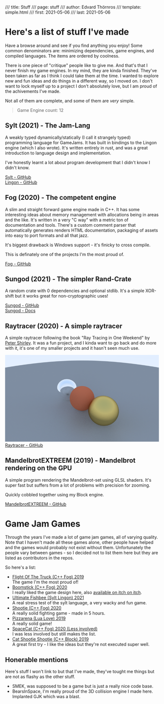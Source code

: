 /// title: Stuff
/// page: stuff
/// author: Edvard Thörnros
/// template: simple.html
/// first: 2021-05-06
/// last: 2021-05-06

<h1 class="page-title"> Here's a list of stuff I've made </h1>
Have a browse around and see if you find anything you enjoy!
Some common denominators are: minimizing dependencies, game engines,
and compiled languages. The items are ordered by coolness.

There is one piece of "critique" people like to give me. And that's that I
never finish my game engines. In my mind, they are kinda finished. They've
been taken as far as I think I could take them at the time. I wanted to
explore new and fun ideas and do things in a different way, so I moved on.
I don't want to lock myself up to a project I don't absolutely love,
but I am proud of the achivements I've made.


Not all of them are complete, and some of them are *very* simple.

> Game Engine count: <span class="ge-count">12</span>

## Sylt (2021) - The Jam-Lang
A weakly typed dynamically/statically (I call it strangely typed) programming language
for GameJams. It has built in bindings to the Lingon engine (which I also wrote).
It's written entirely in rust, and was a great introduction to language design and implementation.

I've honestly learnt a lot about program development that I didn't know I didn't know.

<div class="link">
<a href="https://github.com/FredTheDino/sylt-lang">Sylt - GitHub</a><br>
<a href="https://github.com/sornas/lingon">Lingon - GitHub</a><br>
</div>

## Fog (2020) - The competent engine
A slim and straight forward game engine made in C++. It has some interesting
ideas about memory management with allocations being in areas and the like.
It's written in a very "C way" with a metric ton of documentation and tools.
There's a custom comment parser that automatically generates renders HTML
documentation, packaging of assets into easy to port formats and all that
jazz.

It's biggest drawback is Windows support - it's finicky to cross compile.

This is definately one of the projects I'm the most proud of.

<div class="link">
<a href="https://github.com/FredTheDino/Fog">Fog - GitHub</a>
</div>

## Sungod (2021) - The simpler Rand-Crate
A random crate with 0 dependencies and optional stdlib. It's a simple XOR-shift
but it works great for non-cryptographic uses!

<div class="link">
<a href="https://github.com/FredTheDino/sungod">Sungod - GitHub</a><br>
<a href="https://docs.rs/sungod/0.3.1/sungod/">Sungod - Docs</a><br>
</div>

## Raytracer (2020) - A simple raytracer 
A simple raytracer following the book "Ray Tracing in One Weekend" by
<a href="https://www.petershirley.com/home">Peter Shirley</a>.
It was a fun project, and I kinda want to go back and do more with it,
it's one of my smaller projects and it hasn't seen much use.

<img src="static/render.png" />

<div class="link">
<a href="https://github.com/FredTheDino/Raytracer">Raytracer - GitHub</a>
</div>

## MandelbrotEXTREEM (2019) - Mandelbrot rendering on the GPU
A simple program rendering the Mandelbrot-set using GLSL shaders.
It's super fast but suffers from a lot of problems with precision
for zooming.

Quickly cobbled together using my Block engine.

<div class="link">
<a href="https://github.com/FredTheDino/MandelbrotEXTREEM">MandelbrotEXTREEM - GitHub</a>
</div>

<h1 class="center page-title">Game Jam Games</h1>
Through the years I've made a lot of game jam games, all of varying quality.
Note that I haven't made all these games alone, other people have helped and the games would probably not exist without them.
Unfortunately the people vary between games - so I decided not to list them here but they are listed as contributors in the repos.

So here's a list:
 - <a href="https://github.com/FredTheDino/FlightOfTheTruck">Flight Of The Truck (C++ Fog) 2019</a><br>The game I'm the most proud of!
 - <a href="https://github.com/FredTheDino/GhoulDissassembly">Boomstick (C++ Fog) 2020</a><br>I really liked the game design here, also <a href="https://fredthedino.itch.io/boomstick">available on itch on itch</a>.
 - <a href="https://sornas.itch.io/ultimate-fishbee">Ultimate Fishbee (Sylt Lingon) 2021</a><br>A real stress test of the sylt language, a very wacky and fun game.
 - <a href="https://github.com/FredTheDino/Shootie">Shootie (C++ Fog) 2020</a><br>A really solid fighting game - made in 5 hours.
 - <a href="https://github.com/FredTheDino/SGJ2019">Pizzarena (Lua Love) 2019</a><br>A really solid game!
 - <a href="https://github.com/FredTheDino/SpaceCat">SpaceCat (C++ Fog) 2020 (Less involved)</a><br>I was less involved but still makes the list.
 - <a href="https://github.com/FredTheDino/GGJam2019">Cat Shootie Shootie (C++ Block) 2019</a><br>A great first try - I like the ideas but they're not executed super well.

## Honerable mentions
Here's stuff I won't link to but that I've made, they've tought me things but are not as flashy as the other stuff.

 - SMEK, was supposed to be a game but is just a really nice code base.
 - BearsInSpace, I'm really proud of the 3D collision engine I made here. Implanted GJK which was a blast.
